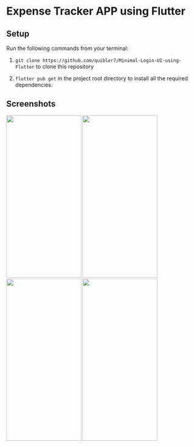 
# Expense Tracker APP using Flutter




## Setup

Run the following commands from your terminal:

1) `git clone https://github.com/quibler7/Minimal-Login-UI-using-Flutter` to clone this repository 

2) `flutter pub get` in the project root directory to install all the required dependencies.

## Screenshots 

<tr>
  
  <img src = "lib/images/light1.png" height = 426 width = 196.5 >
  <img src = "lib/images/dark1.png" height = 426 width = 196.5 >
  <img src = "lib/images/light2.png" height = 426 width = 196.5 >
  <img src = "lib/images/dark2.png" height = 426 width = 196.5 >

</tr>

